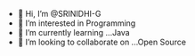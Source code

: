 - 👋 Hi, I’m @SRINIDHI-G
- 👀 I’m interested in Programming
- 🌱 I’m currently learning ...Java
- 💞️ I’m looking to collaborate on ...Open Source


<!---
SRINIDHI-G/SRINIDHI-G is a ✨ special ✨ repository because its `README.md` (this file) appears on your GitHub profile.
You can click the Preview link to take a look at your changes.
--->
